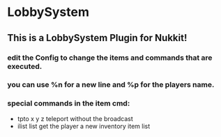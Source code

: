 # LobbySystem

## This is a LobbySystem Plugin for Nukkit! ##

### edit the Config to change the items and commands that are executed. ###

### you can use %n for a new line and %p for the players name. ###


### special commands in the item cmd: ###
- tpto x y z   teleport without the broadcast
- ilist list    get the player a new inventory item list
